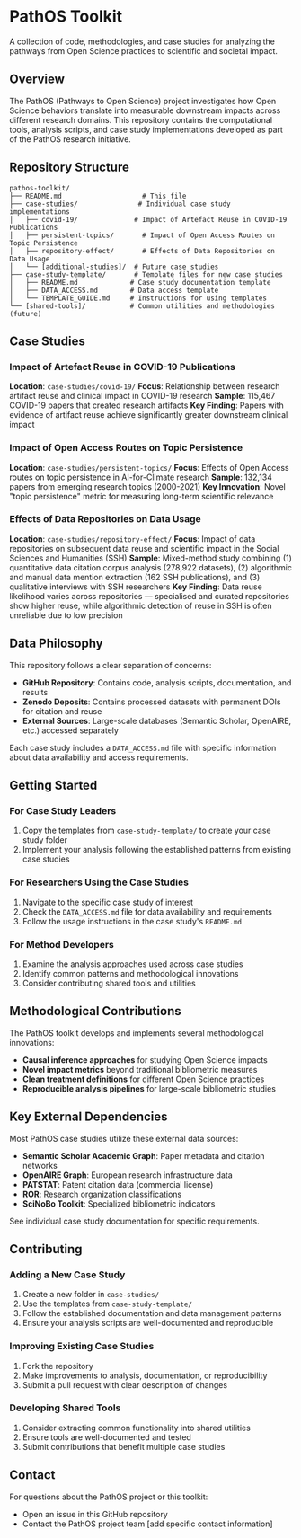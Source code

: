 # PathOS Toolkit

A collection of code, methodologies, and case studies for analyzing the pathways from Open Science practices to scientific and societal impact.

## Overview

The PathOS (Pathways to Open Science) project investigates how Open Science behaviors translate into measurable downstream impacts across different research domains. This repository contains the computational tools, analysis scripts, and case study implementations developed as part of the PathOS research initiative.

## Repository Structure

```
pathos-toolkit/
├── README.md                    # This file
├── case-studies/               # Individual case study implementations
│   ├── covid-19/              # Impact of Artefact Reuse in COVID-19 Publications
│   ├── persistent-topics/       # Impact of Open Access Routes on Topic Persistence
│   ├── repository-effect/       # Effects of Data Repositories on Data Usage
│   └── [additional-studies]/  # Future case studies
├── case-study-template/       # Template files for new case studies
│   ├── README.md             # Case study documentation template
│   ├── DATA_ACCESS.md        # Data access template
│   └── TEMPLATE_GUIDE.md     # Instructions for using templates
└── [shared-tools]/           # Common utilities and methodologies (future)
```

## Case Studies

### Impact of Artefact Reuse in COVID-19 Publications
**Location**: `case-studies/covid-19/`
**Focus**: Relationship between research artifact reuse and clinical impact in COVID-19 research
**Sample**: 115,467 COVID-19 papers that created research artifacts
**Key Finding**: Papers with evidence of artifact reuse achieve significantly greater downstream clinical impact

### Impact of Open Access Routes on Topic Persistence
**Location**: `case-studies/persistent-topics/`
**Focus**: Effects of Open Access routes on topic persistence in AI-for-Climate research
**Sample**: 132,134 papers from emerging research topics (2000-2021)
**Key Innovation**: Novel "topic persistence" metric for measuring long-term scientific relevance

### Effects of Data Repositories on Data Usage
**Location**: `case-studies/repository-effect/`
**Focus**: Impact of data repositories on subsequent data reuse and scientific impact in the Social Sciences and Humanities (SSH)
**Sample**: Mixed-method study combining (1) quantitative data citation corpus analysis (278,922 datasets), (2) algorithmic and manual data mention extraction (162 SSH publications), and (3) qualitative interviews with SSH researchers
**Key Finding**: Data reuse likelihood varies across repositories — specialised and curated repositories show higher reuse, while algorithmic detection of reuse in SSH is often unreliable due to low precision

## Data Philosophy

This repository follows a clear separation of concerns:

- **GitHub Repository**: Contains code, analysis scripts, documentation, and results
- **Zenodo Deposits**: Contains processed datasets with permanent DOIs for citation and reuse
- **External Sources**: Large-scale databases (Semantic Scholar, OpenAIRE, etc.) accessed separately

Each case study includes a `DATA_ACCESS.md` file with specific information about data availability and access requirements.

## Getting Started

### For Case Study Leaders
1. Copy the templates from `case-study-template/` to create your case study folder
2. Implement your analysis following the established patterns from existing case studies

### For Researchers Using the Case Studies
1. Navigate to the specific case study of interest
2. Check the `DATA_ACCESS.md` file for data availability and requirements
3. Follow the usage instructions in the case study's `README.md`

### For Method Developers
1. Examine the analysis approaches used across case studies
2. Identify common patterns and methodological innovations
3. Consider contributing shared tools and utilities

## Methodological Contributions

The PathOS toolkit develops and implements several methodological innovations:

- **Causal inference approaches** for studying Open Science impacts
- **Novel impact metrics** beyond traditional bibliometric measures
- **Clean treatment definitions** for different Open Science practices
- **Reproducible analysis pipelines** for large-scale bibliometric studies

## Key External Dependencies

Most PathOS case studies utilize these external data sources:

- **Semantic Scholar Academic Graph**: Paper metadata and citation networks
- **OpenAIRE Graph**: European research infrastructure data
- **PATSTAT**: Patent citation data (commercial license)
- **ROR**: Research organization classifications
- **SciNoBo Toolkit**: Specialized bibliometric indicators

See individual case study documentation for specific requirements.

## Contributing

### Adding a New Case Study
1. Create a new folder in `case-studies/`
2. Use the templates from `case-study-template/`
3. Follow the established documentation and data management patterns
4. Ensure your analysis scripts are well-documented and reproducible

### Improving Existing Case Studies
1. Fork the repository
2. Make improvements to analysis, documentation, or reproducibility
3. Submit a pull request with clear description of changes

### Developing Shared Tools
1. Consider extracting common functionality into shared utilities
2. Ensure tools are well-documented and tested
3. Submit contributions that benefit multiple case studies

## Contact

For questions about the PathOS project or this toolkit:
- Open an issue in this GitHub repository
- Contact the PathOS project team [add specific contact information]
